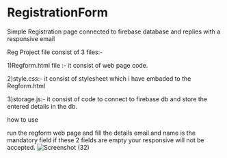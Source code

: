 # RegistrationForm
Simple Registration page connected to firebase database and replies with a responsive email


Reg Project file consist of 3 files:-

1)Regform.html file :- it consist of web page code.

2)style.css:- it consist of stylesheet which i have embaded to the Regform.html 

3)storage.js:- it consist of code to connect to firebase db and store the entered details in the db.

how to use

run the regform web page and fill the details email and name is the mandatory field if these 2 fields are empty your responsive will not be accepted.
![Screenshot (32)](https://github.com/Nanjunda3/RegistrationForm/assets/94178708/a47bce6b-e7bd-4132-b69e-c75639ef7d00)
